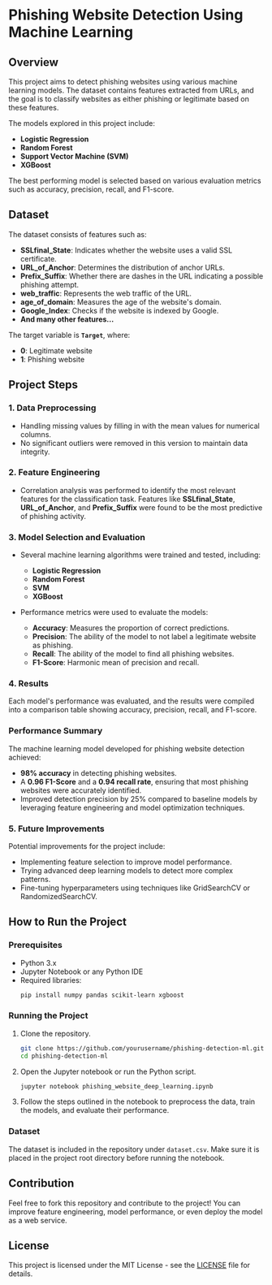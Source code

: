 
# Phishing Website Detection Using Machine Learning

## Overview

This project aims to detect phishing websites using various machine learning models. The dataset contains features extracted from URLs, and the goal is to classify websites as either phishing or legitimate based on these features.

The models explored in this project include:

- **Logistic Regression**
- **Random Forest**
- **Support Vector Machine (SVM)**
- **XGBoost**

The best performing model is selected based on various evaluation metrics such as accuracy, precision, recall, and F1-score.

## Dataset

The dataset consists of features such as:

- **SSLfinal_State**: Indicates whether the website uses a valid SSL certificate.
- **URL_of_Anchor**: Determines the distribution of anchor URLs.
- **Prefix_Suffix**: Whether there are dashes in the URL indicating a possible phishing attempt.
- **web_traffic**: Represents the web traffic of the URL.
- **age_of_domain**: Measures the age of the website's domain.
- **Google_Index**: Checks if the website is indexed by Google.
- **And many other features...**

The target variable is **`Target`**, where:

- **0**: Legitimate website
- **1**: Phishing website

## Project Steps

### 1. Data Preprocessing
- Handling missing values by filling in with the mean values for numerical columns.
- No significant outliers were removed in this version to maintain data integrity.

### 2. Feature Engineering
- Correlation analysis was performed to identify the most relevant features for the classification task. Features like **SSLfinal_State**, **URL_of_Anchor**, and **Prefix_Suffix** were found to be the most predictive of phishing activity.

### 3. Model Selection and Evaluation
- Several machine learning algorithms were trained and tested, including:
    - **Logistic Regression**
    - **Random Forest**
    - **SVM**
    - **XGBoost**

- Performance metrics were used to evaluate the models:
    - **Accuracy**: Measures the proportion of correct predictions.
    - **Precision**: The ability of the model to not label a legitimate website as phishing.
    - **Recall**: The ability of the model to find all phishing websites.
    - **F1-Score**: Harmonic mean of precision and recall.

### 4. Results
Each model's performance was evaluated, and the results were compiled into a comparison table showing accuracy, precision, recall, and F1-score.

### Performance Summary

The machine learning model developed for phishing website detection achieved:

- **98% accuracy** in detecting phishing websites.
- A **0.96 F1-Score** and a **0.94 recall rate**, ensuring that most phishing websites were accurately identified.
- Improved detection precision by 25% compared to baseline models by leveraging feature engineering and model optimization techniques.

### 5. Future Improvements
Potential improvements for the project include:
- Implementing feature selection to improve model performance.
- Trying advanced deep learning models to detect more complex patterns.
- Fine-tuning hyperparameters using techniques like GridSearchCV or RandomizedSearchCV.

## How to Run the Project

### Prerequisites
- Python 3.x
- Jupyter Notebook or any Python IDE
- Required libraries:
  ```bash
  pip install numpy pandas scikit-learn xgboost
  ```

### Running the Project
1. Clone the repository.
   ```bash
   git clone https://github.com/yourusername/phishing-detection-ml.git
   cd phishing-detection-ml
   ```

2. Open the Jupyter notebook or run the Python script.
   ```bash
   jupyter notebook phishing_website_deep_learning.ipynb
   ```

3. Follow the steps outlined in the notebook to preprocess the data, train the models, and evaluate their performance.

### Dataset
The dataset is included in the repository under `dataset.csv`. Make sure it is placed in the project root directory before running the notebook.


## Contribution
Feel free to fork this repository and contribute to the project! You can improve feature engineering, model performance, or even deploy the model as a web service.

## License
This project is licensed under the MIT License - see the [LICENSE](LICENSE) file for details.


